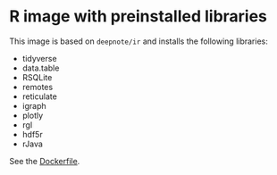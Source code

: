 # R image with preinstalled libraries
This image is based on `deepnote/ir` and installs the following libraries:
- tidyverse 
- data.table 
- RSQLite 
- remotes 
- reticulate 
- igraph 
- plotly 
- rgl 
- hdf5r 
- rJava

See the [Dockerfile](https://github.com/deepnote/environments/blob/main/ir-with-libs/Dockerfile).
